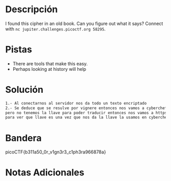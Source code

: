 # Descripción
I found this cipher in an old book. Can you figure out what it says? Connect with `nc jupiter.challenges.picoctf.org 58295`.

# Pistas
- There are tools that make this easy.
- Perhaps looking at history will help

# Solución


```bash
1.- Al conectarnos al servidor nos da todo un texto encriptado
2.- Se deduce que se resulve por vignere entonces nos vamos a cyberchef 
pero no tenemos la llave para poder traducir entonces nos vamos a https://www.boxentriq.com/code-breaking/vigenere-cipher
para ver que llave es una vez que nos da la llave la usamos en cyberchef y nos da la bandera.

```

# Bandera
picoCTF{b311a50_0r_v1gn3r3_c1ph3ra966878a}
# Notas Adicionales